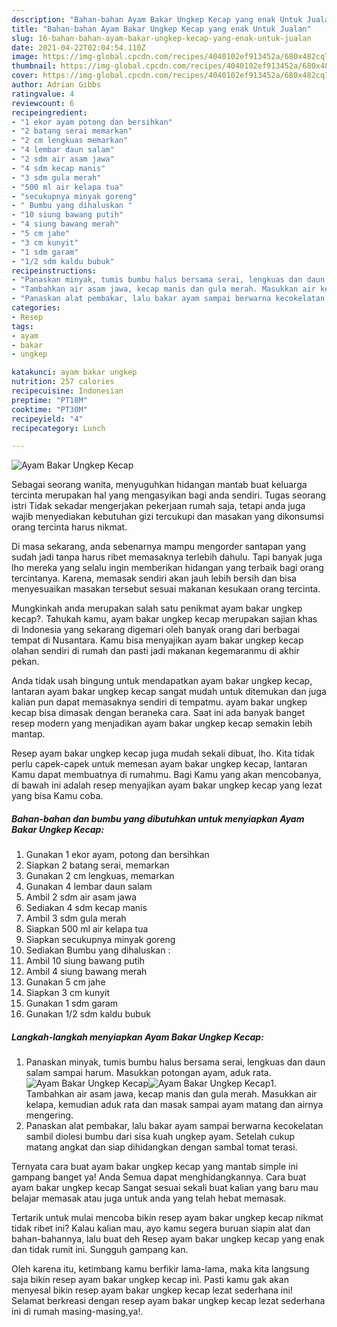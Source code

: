 ```yaml
---
description: "Bahan-bahan Ayam Bakar Ungkep Kecap yang enak Untuk Jualan"
title: "Bahan-bahan Ayam Bakar Ungkep Kecap yang enak Untuk Jualan"
slug: 16-bahan-bahan-ayam-bakar-ungkep-kecap-yang-enak-untuk-jualan
date: 2021-04-22T02:04:54.110Z
image: https://img-global.cpcdn.com/recipes/4040102ef913452a/680x482cq70/ayam-bakar-ungkep-kecap-foto-resep-utama.jpg
thumbnail: https://img-global.cpcdn.com/recipes/4040102ef913452a/680x482cq70/ayam-bakar-ungkep-kecap-foto-resep-utama.jpg
cover: https://img-global.cpcdn.com/recipes/4040102ef913452a/680x482cq70/ayam-bakar-ungkep-kecap-foto-resep-utama.jpg
author: Adrian Gibbs
ratingvalue: 4
reviewcount: 6
recipeingredient:
- "1 ekor ayam potong dan bersihkan"
- "2 batang serai memarkan"
- "2 cm lengkuas memarkan"
- "4 lembar daun salam"
- "2 sdm air asam jawa"
- "4 sdm kecap manis"
- "3 sdm gula merah"
- "500 ml air kelapa tua"
- "secukupnya minyak goreng"
- " Bumbu yang dihaluskan "
- "10 siung bawang putih"
- "4 siung bawang merah"
- "5 cm jahe"
- "3 cm kunyit"
- "1 sdm garam"
- "1/2 sdm kaldu bubuk"
recipeinstructions:
- "Panaskan minyak, tumis bumbu halus bersama serai, lengkuas dan daun salam sampai harum. Masukkan potongan ayam, aduk rata."
- "Tambahkan air asam jawa, kecap manis dan gula merah. Masukkan air kelapa, kemudian aduk rata dan masak sampai ayam matang dan airnya mengering."
- "Panaskan alat pembakar, lalu bakar ayam sampai berwarna kecokelatan sambil diolesi bumbu dari sisa kuah ungkep ayam. Setelah cukup matang angkat dan siap dihidangkan dengan sambal tomat terasi."
categories:
- Resep
tags:
- ayam
- bakar
- ungkep

katakunci: ayam bakar ungkep 
nutrition: 257 calories
recipecuisine: Indonesian
preptime: "PT18M"
cooktime: "PT30M"
recipeyield: "4"
recipecategory: Lunch

---
```



![Ayam Bakar Ungkep Kecap](https://img-global.cpcdn.com/recipes/4040102ef913452a/680x482cq70/ayam-bakar-ungkep-kecap-foto-resep-utama.jpg)

Sebagai seorang wanita, menyuguhkan hidangan mantab buat keluarga tercinta merupakan hal yang mengasyikan bagi anda sendiri. Tugas seorang istri Tidak sekadar mengerjakan pekerjaan rumah saja, tetapi anda juga wajib menyediakan kebutuhan gizi tercukupi dan masakan yang dikonsumsi orang tercinta harus nikmat.

Di masa  sekarang, anda sebenarnya mampu mengorder santapan yang sudah jadi tanpa harus ribet memasaknya terlebih dahulu. Tapi banyak juga lho mereka yang selalu ingin memberikan hidangan yang terbaik bagi orang tercintanya. Karena, memasak sendiri akan jauh lebih bersih dan bisa menyesuaikan masakan tersebut sesuai makanan kesukaan orang tercinta. 



Mungkinkah anda merupakan salah satu penikmat ayam bakar ungkep kecap?. Tahukah kamu, ayam bakar ungkep kecap merupakan sajian khas di Indonesia yang sekarang digemari oleh banyak orang dari berbagai tempat di Nusantara. Kamu bisa menyajikan ayam bakar ungkep kecap olahan sendiri di rumah dan pasti jadi makanan kegemaranmu di akhir pekan.

Anda tidak usah bingung untuk mendapatkan ayam bakar ungkep kecap, lantaran ayam bakar ungkep kecap sangat mudah untuk ditemukan dan juga kalian pun dapat memasaknya sendiri di tempatmu. ayam bakar ungkep kecap bisa dimasak dengan beraneka cara. Saat ini ada banyak banget resep modern yang menjadikan ayam bakar ungkep kecap semakin lebih mantap.

Resep ayam bakar ungkep kecap juga mudah sekali dibuat, lho. Kita tidak perlu capek-capek untuk memesan ayam bakar ungkep kecap, lantaran Kamu dapat membuatnya di rumahmu. Bagi Kamu yang akan mencobanya, di bawah ini adalah resep menyajikan ayam bakar ungkep kecap yang lezat yang bisa Kamu coba.

<!--inarticleads1-->

##### Bahan-bahan dan bumbu yang dibutuhkan untuk menyiapkan Ayam Bakar Ungkep Kecap:

1. Gunakan 1 ekor ayam, potong dan bersihkan
1. Siapkan 2 batang serai, memarkan
1. Gunakan 2 cm lengkuas, memarkan
1. Gunakan 4 lembar daun salam
1. Ambil 2 sdm air asam jawa
1. Sediakan 4 sdm kecap manis
1. Ambil 3 sdm gula merah
1. Siapkan 500 ml air kelapa tua
1. Siapkan secukupnya minyak goreng
1. Sediakan  Bumbu yang dihaluskan :
1. Ambil 10 siung bawang putih
1. Ambil 4 siung bawang merah
1. Gunakan 5 cm jahe
1. Siapkan 3 cm kunyit
1. Gunakan 1 sdm garam
1. Gunakan 1/2 sdm kaldu bubuk




<!--inarticleads2-->

##### Langkah-langkah menyiapkan Ayam Bakar Ungkep Kecap:

1. Panaskan minyak, tumis bumbu halus bersama serai, lengkuas dan daun salam sampai harum. Masukkan potongan ayam, aduk rata.
<img src="https://img-global.cpcdn.com/steps/eb90839c26ce75bc/160x128cq70/ayam-bakar-ungkep-kecap-langkah-memasak-1-foto.jpg" alt="Ayam Bakar Ungkep Kecap"><img src="https://img-global.cpcdn.com/steps/52e86925ac4c8b3c/160x128cq70/ayam-bakar-ungkep-kecap-langkah-memasak-1-foto.jpg" alt="Ayam Bakar Ungkep Kecap">1. Tambahkan air asam jawa, kecap manis dan gula merah. Masukkan air kelapa, kemudian aduk rata dan masak sampai ayam matang dan airnya mengering.
1. Panaskan alat pembakar, lalu bakar ayam sampai berwarna kecokelatan sambil diolesi bumbu dari sisa kuah ungkep ayam. Setelah cukup matang angkat dan siap dihidangkan dengan sambal tomat terasi.




Ternyata cara buat ayam bakar ungkep kecap yang mantab simple ini gampang banget ya! Anda Semua dapat menghidangkannya. Cara buat ayam bakar ungkep kecap Sangat sesuai sekali buat kalian yang baru mau belajar memasak atau juga untuk anda yang telah hebat memasak.

Tertarik untuk mulai mencoba bikin resep ayam bakar ungkep kecap nikmat tidak ribet ini? Kalau kalian mau, ayo kamu segera buruan siapin alat dan bahan-bahannya, lalu buat deh Resep ayam bakar ungkep kecap yang enak dan tidak rumit ini. Sungguh gampang kan. 

Oleh karena itu, ketimbang kamu berfikir lama-lama, maka kita langsung saja bikin resep ayam bakar ungkep kecap ini. Pasti kamu gak akan menyesal bikin resep ayam bakar ungkep kecap lezat sederhana ini! Selamat berkreasi dengan resep ayam bakar ungkep kecap lezat sederhana ini di rumah masing-masing,ya!.

